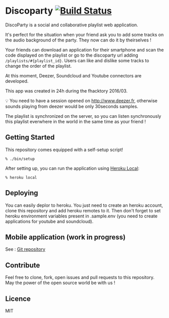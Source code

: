 # Discoparty [![Build Status](https://travis-ci.org/fhacktory/Discoparty.svg?branch=master)](https://travis-ci.org/fhacktory/Discoparty)

DiscoParty is a social and collaborative playlist web application.

It's perfect for the situation when your friend ask you to add some tracks on the audio background of the party. They now can do it by theirselves !

Your friends can download an application for their smartphone and scan the code displayed on the playlist or go to the discoparty url adding `/playlists/#{playlist_id}`.
Users can like and dislike some tracks to change the order of the playlist.

At this moment, Deezer, Soundcloud and Youtube connectors are developed.

This app was created in 24h during the fhacktory 2016/03.

:bulb: You need to have a session opened on http://www.deezer.fr, otherwise sounds playing from deezer would be only 30seconds samples.

The playlist is synchronized on the server, so you can listen synchronously this playlist everwhere in the world in the same time as your friend !

## Getting Started

This repository comes equipped with a self-setup script!

    % ./bin/setup

After setting up, you can run the application using [Heroku Local]:

    % heroku local

[Heroku Local]: https://devcenter.heroku.com/articles/heroku-local

## Deploying

You can easily deplor to heroku. You just need to create an heroku account, clone this repository and add heroku remotes to it.
Then don't forget to set heroku environment variables present in .sample.env (you need to create applications for youtube and soundcloud).

## Mobile application (work in progress)
[Git repository]: https://github.com/gouz/discoparty-app

See : [Git repository]

## Contribute
Feel free to clone, fork, open issues and pull requests to this repository. May the power of the open source world be with us !

## Licence
MIT
